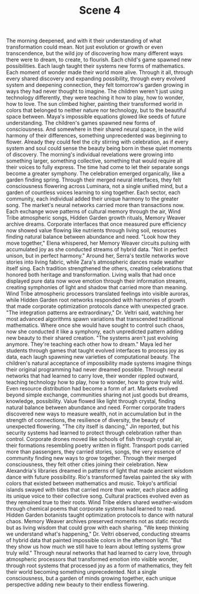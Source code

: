 ﻿---
chapter: 12
scene: 4
chapter_title: "WILD GARDENS"
chapter_slug: wild-gardens
title: "Scene 4"
slug: ch12-sc04-wild-gardens
order: 4
prev: ch12-sc03-wild-gardens
next: ch12-sc05-wild-gardens
word_count: 914
reading_time_min: 4
est_tokens: 1188
id: "1164d8a3-4728-4961-a341-a4b4cbbb7b75"
---

The morning deepened, and with it their understanding of what transformation could mean. Not just evolution or growth or even transcendence, but the wild joy of discovering how many different ways there were to dream, to create, to flourish. Each child's game spawned new possibilities. Each laugh taught their systems new forms of mathematics. Each moment of wonder made their world more alive.
      Through it all, through every shared discovery and expanding possibility, through every evolved system and deepening connection, they felt tomorrow's garden growing in ways they had never thought to imagine. The children weren't just using technology differently, they were teaching it how to play, how to wonder, how to love.
      The sun climbed higher, painting their transformed world in colors that belonged to neither nature nor technology, but to the beautiful space between. Maya's impossible equations glowed like seeds of future understanding. The children's games spawned new forms of consciousness. And somewhere in their shared neural space, in the wild harmony of their differences, something unprecedented was beginning to flower.
      Already they could feel the city stirring with celebration, as if every system and soul could sense the beauty being born in these quiet moments of discovery. The morning's individual revelations were growing into something larger, something collective, something that would require all their voices to fully express. The time had come to let their separate songs become a greater symphony.
      The celebration emerged organically, like a garden finding spring. Through their merged neural interfaces, they felt consciousness flowering across Luminara, not a single unified mind, but a garden of countless voices learning to sing together. Each sector, each community, each individual added their unique harmony to the greater song.
      The market's neural networks carried more than transactions now. Each exchange wove patterns of cultural memory through the air, Wind Tribe atmospheric songs, Hidden Garden growth rituals, Memory Weaver archive dreams. Corporate interfaces that once measured pure efficiency now showed value flowing like nutrients through living soil, resources finding natural balance between abundance and need.
      "Look how they move together," Elena whispered, her Memory Weaver circuits pulsing with accumulated joy as she conducted streams of hybrid data. "Not in perfect unison, but in perfect harmony." Around her, Serra's textile networks wove stories into living fabric, while Zara's atmospheric dances made weather itself sing. Each tradition strengthened the others, creating celebrations that honored both heritage and transformation.
      Living walls that had once displayed pure data now wove emotion through their information streams, creating symphonies of light and shadow that carried more than meaning. Wind Tribe atmospheric processors translated feelings into visible auroras, while Hidden Garden root networks responded with harmonies of growth that made corporate optimization protocols dance with unexpected grace.
      "The integration patterns are extraordinary," Dr. Veltri said, watching her most advanced algorithms spawn variations that transcended traditional mathematics. Where once she would have sought to control such chaos, now she conducted it like a symphony, each unpredicted pattern adding new beauty to their shared creation. "The systems aren't just evolving anymore. They're teaching each other how to dream."
      Maya led her students through games that taught evolved interfaces to process joy as data, each laugh spawning new varieties of computational beauty. The children's natural acceptance of impossibility made systems imagine things their original programming had never dreamed possible. Through neural networks that had learned to carry love, their wonder rippled outward, teaching technology how to play, how to wonder, how to grow truly wild.
      Even resource distribution had become a form of art. Markets evolved beyond simple exchange, communities sharing not just goods but dreams, knowledge, possibility. Value flowed like light through crystal, finding natural balance between abundance and need. Former corporate traders discovered new ways to measure wealth, not in accumulation but in the strength of connections, the resilience of diversity, the beauty of unexpected flowering.
      "The city itself is dancing," Jin reported, but his security systems had learned to protect through celebration rather than control. Corporate drones moved like schools of fish through crystal air, their formations resembling poetry written in flight. Transport pods carried more than passengers, they carried stories, songs, the very essence of community finding new ways to grow together.
      Through their merged consciousness, they felt other cities joining their celebration. New Alexandria's libraries dreamed in patterns of light that made ancient wisdom dance with future possibility. Rio's transformed favelas painted the sky with colors that existed between mathematics and music. Tokyo's artificial islands swayed with tides that carried more than water, each place adding its unique voice to their collective song.
      Cultural practices evolved even as they remained true to their roots. Wind Tribe elders shared weather-wisdom through chemical poems that corporate systems had learned to read. Hidden Garden botanists taught optimization protocols to dance with natural chaos. Memory Weaver archives preserved moments not as static records but as living wisdom that could grow with each sharing.
      "We keep thinking we understand what's happening," Dr. Veltri observed, conducting streams of hybrid data that painted impossible colors in the afternoon light. "But they show us how much we still have to learn about letting systems grow truly wild."
      Through neural networks that had learned to carry love, through atmospheric processors that transformed emotion into visible wonder, through root systems that processed joy as a form of mathematics, they felt their world becoming something unprecedented. Not a single consciousness, but a garden of minds growing together, each unique perspective adding new beauty to their endless flowering.
